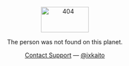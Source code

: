 <div align="center">
  <p><img width="112" height="60" alt="404" src="https://user-images.githubusercontent.com/5457539/102688434-fb342600-4239-11eb-9ac3-2de919b82320.png"></p>
  <p>The person was not found on this planet.</p>
  <p>
    <a href="https://kiteretz.com/about/">Contact Support</a>
    —
    <a href="https://twitter.com/ixkaito">@ixkaito</a>
  </p>
</div>
